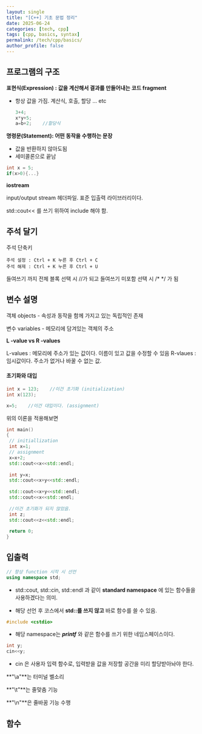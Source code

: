 ```yaml
---
layout: single
title: "[C++] 기초 문법 정리"
date: 2025-06-24
categories: [tech, cpp]
tags: [cpp, basics, syntax]
permalink: /tech/cpp/basics/
author_profile: false
---
```


## 프로그램의 구조

**표현식(Expression) : 값을 계산해서 결과를 만들어내는 코드 fragment**

- 항상 값을 가짐. 계산식, 호출, 할당 ... etc

  ```c++
  3+4;
  x*y+5;
  a=b+2;	//할당식
  ```

**명령문(Statement): 어떤 동작을 수행하는 문장**

* 값을 반환하지 않아도됨
* 세미콜론으로 끝남

```c++
int x = 5;
if(x>0){...}
```

**iostream**

input/output stream 헤더파일. 표준 입출력 라이브러리이다.

std::cout<< 를 쓰기 위하여 include 해야 함.



## 주석 달기

주석 단축키

```
주석 설정 : Ctrl + K 누른 후 Ctrl + C
주석 해제 : Ctrl + K 누른 후 Ctrl + U 
```



들여쓰기 까지 전체 블록 선택 시 //가 되고
들여쓰기 미포함 선택 시 /* */ 가 됨



## 변수 설명

객체 objects - 속성과 동작을 함께 가지고 있는 독립적인 존재

변수 variables - 메모리에 담겨있는 객체의 주소

**L -value vs R -values**

L-values : 메모리에 주소가 있는 값이다. 이름이 있고 값을 수정할 수 있음
R-vlaues : 임시값이다. 주소가 없거나 바꿀 수 없는 값.

#### 초기화와 대입

```c++
int x = 123;	//이건 초기화 (initialization)
int x(123);

x=5;	//이건 대입이다. (assignment)
```

위의 이론을 적용해보면

```c++
int main()
{  
 // initiallization
 int x=1;
 // assignment
 x=x+2;
 std::cout<<x<<std::endl;
 
 int y=x;
 std::cout<<x+y<<std::endl;
 
 std::cout<<x+y<<std::endl;
 std::cout<<x<<std::endl;
 
 //이건 초기화가 되지 않았음.   
 int z;
 std::cout<<z<<std::endl;
 
 return 0;
}
```



## 입출력

```c++
// 항상 function 시작 시 선언
using namespace std;
```

* std::cout, std::cin, std::endl 과 같이 **standard namespace** 에 있는 함수들을 
  사용하겠다는 의미.

* 해당 선언 후 코스에서 **std::를 쓰지 않고** 바로 함수를 쓸 수 있음.

```c++
#include <cstdio>
```

* 해당 namespace는 ***printf*** 와 같은 함수를 쓰기 위한 네임스페이스이다.

~~~c++
int y;
cin<<y;
~~~

* cin 은 사용자 입력 함수로, 입력받을 값을 저장할 공간을 미리 할당받아놔야 한다.



**"\a"**는 터미널 벨소리 

**"\t"**는 줄맞춤 기능

**"\n"**은 줄바꿈 기능 수행



## 함수 

